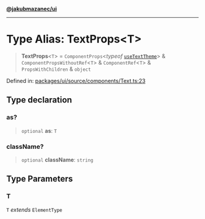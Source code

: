 [**@jakubmazanec/ui**](../README.md)

---

# Type Alias: TextProps\<T\>

> **TextProps**\<`T`\> = `ComponentProps`\<_typeof_ [`useTextTheme`](../variables/useTextTheme.md)\>
> & `ComponentPropsWithoutRef`\<`T`\> & `ComponentRef`\<`T`\> & `PropsWithChildren` & `object`

Defined in:
[packages/ui/source/components/Text.ts:23](https://github.com/jakubmazanec/tools/blob/c36a857a499e2c0c4f38fc4405cb987b357adf10/packages/ui/source/components/Text.ts#L23)

## Type declaration

### as?

> `optional` **as**: `T`

### className?

> `optional` **className**: `string`

## Type Parameters

### T

`T` _extends_ `ElementType`
